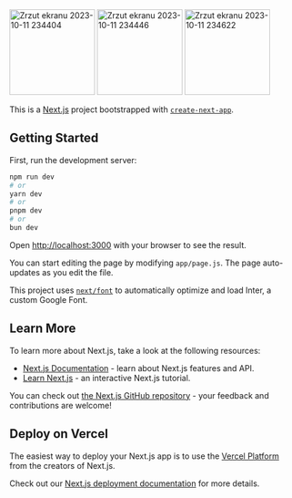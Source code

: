 
<img width="150" alt="Zrzut ekranu 2023-10-11 234404" src="https://github.com/ajarek/next-13-ep06-crud-coding_blog/assets/61388692/85f3846b-c32d-4ee8-86a3-31678fae15d3">
<img width="150" alt="Zrzut ekranu 2023-10-11 234446" src="https://github.com/ajarek/next-13-ep06-crud-coding_blog/assets/61388692/755277ab-3cc8-48e9-b71b-4fafd3a99f53">
<img width="150" alt="Zrzut ekranu 2023-10-11 234622" src="https://github.com/ajarek/next-13-ep06-crud-coding_blog/assets/61388692/123034e1-8147-4dbe-a2dd-95689e4d6ab9">


This is a [Next.js](https://nextjs.org/) project bootstrapped with [`create-next-app`](https://github.com/vercel/next.js/tree/canary/packages/create-next-app).

## Getting Started

First, run the development server:

```bash
npm run dev
# or
yarn dev
# or
pnpm dev
# or
bun dev
```

Open [http://localhost:3000](http://localhost:3000) with your browser to see the result.

You can start editing the page by modifying `app/page.js`. The page auto-updates as you edit the file.

This project uses [`next/font`](https://nextjs.org/docs/basic-features/font-optimization) to automatically optimize and load Inter, a custom Google Font.

## Learn More

To learn more about Next.js, take a look at the following resources:

- [Next.js Documentation](https://nextjs.org/docs) - learn about Next.js features and API.
- [Learn Next.js](https://nextjs.org/learn) - an interactive Next.js tutorial.

You can check out [the Next.js GitHub repository](https://github.com/vercel/next.js/) - your feedback and contributions are welcome!

## Deploy on Vercel

The easiest way to deploy your Next.js app is to use the [Vercel Platform](https://vercel.com/new?utm_medium=default-template&filter=next.js&utm_source=create-next-app&utm_campaign=create-next-app-readme) from the creators of Next.js.

Check out our [Next.js deployment documentation](https://nextjs.org/docs/deployment) for more details.
